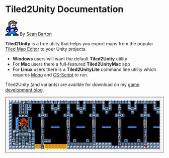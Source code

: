 # Tiled2Unity Documentation

![MegaDad](img/mega-dad-stand.png) By [Sean Barton](http://www.seanba.com)

**Tiled2Unity** is a free utlity that helps you export maps from the popular [Tiled Map Editor](http://www.mapeditor.org) to your Unity projects.

* **Windows** users will want the default **Tiled2Unity** utility
* For **Mac** users there a full-featured **Tiled2UnityMac** app
* For **Linux** users there is a **Tiled2UnityLite** command line utility which requires [Mono](http://www.mono-project.com/download) and [CS-Script](http://www.csscript.net) to run.

Tiled2Unity (and variants) are availble for download on my [game development blog](http://www.seanba.com/tiled2unity).

[![Tiled2Unity-MBPreview](img/t2u-preview-mother-brain.png)](http://www.seanba.com/tiled2unity)

